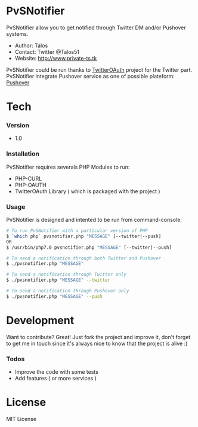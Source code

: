 # PvSNotifier

PvSNotifier allow you to get notified through Twitter DM and/or Pushover systems.

  - Author: Talos
  - Contact: Twitter @Talos51
  - Website: http://www.private-ts.tk

PvSNotifier could be run thanks to [TwitterOAuth](https://twitteroauth.com/) project for the Twitter part.
PvSNotifier integrate Pushover service as one of possible plateform: [Pushover](https://pushover.net/)

# Tech
### Version
 - 1.0

### Installation

PvSNotifier requires severals PHP Modules to run:

 - PHP-CURL
 - PHP-OAUTH
 - TwitterOAuth Library ( which is packaged with the project )

### Usage

PvSNotifier is designed and intented to be run from command-console:

```sh
# To run PvSNotifier with a particular version of PHP
$ `which php` pvsnotifier.php "MESSAGE" [--twitter|--push]
OR
$ /usr/bin/php7.0 pvsnotifier.php "MESSAGE" [--twitter|--push]

# To send a notification through both Twitter and Pushover
$ ./pvsnotifier.php "MESSAGE"

# To send a notification through Twitter only
$ ./pvsnotifier.php "MESSAGE" --twitter

# To send a notification through Pushover only
$ ./pvsnotifier.php "MESSAGE" --push
```

# Development

Want to contribute? Great! Just fork the project and improve it, don't forget to get me in touch since it's always nice to 
know that the project is alive :)

### Todos

 - Improve the code with some tests
 - Add features ( or more services )

# License

MIT License
